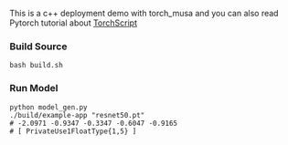 This is a c++ deployment demo with torch_musa and you can also read Pytorch tutorial about [TorchScript](https://pytorch.org/tutorials/advanced/torch_script_custom_classes.html)

### Build Source
```
bash build.sh
```

### Run Model
```
python model_gen.py 
./build/example-app "resnet50.pt"
# -2.0971 -0.9347 -0.3347 -0.6047 -0.9165
# [ PrivateUse1FloatType{1,5} ]
```
